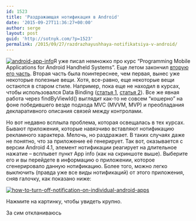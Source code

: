 ```yaml
---
id: 1523
title: 'Раздражающая нотификация в Android'
date: '2015-09-27T11:36:27+00:00'
author: serge
layout: post
guid: 'http://sotnyk.com/?p=1523'
permalink: /2015/09/27/razdrazhayushhaya-notifikatsiya-v-android/
---
```


[![android-app-info](http://localhost/wp-content/uploads/2015/09/android-app-info-300x256.jpg)](http://localhost/wp-content/uploads/2015/09/android-app-info.jpg)Я уже писал немножко про курс “Programming Mobile Applications for Android Handheld Systems”. Еще летом закончил [вторую его часть](https://www.coursera.org/course/androidpart2). Вторая часть была поинтереснее, чем первая, вынес уже некоторые полезные вещи. Хотя, все-равно, еще некоторые вещи остаются в старом стиле. Например, пока еще не находил в курсах, чтобы использовался Data Binding ([статья 1](http://habrahabr.ru/post/260317/), [статья 2](http://habrahabr.ru/company/dataart/blog/267735/)). Все же явная работа через findByViewId() выглядит как-то не совсем “кошерно” на фоне победившего везде подхода MVC (MVVM, MVP) и преобладания декларативного описания связей между контролами.

Но вот недавно всплыла проблема, которая освещалась в тех курсах. Бывают приложения, которые навязчиво вставляют нотификацию рекламного характера. Мелочь, но раздражает. В таких случаях даже не понятно, что за приложение её генерирует. Так вот, оказывается с версии Android 4.1, элемент нотификации реагирует на длительное нажатие – всплывет пункт App info (как на скриншоте выше). Выберите его и вы перейдете в информацию о приложении, которое сгенерировало данную нотификацию. Более того, можно легко выключить (правда уже все виды нотификаций) от этого приложения, сняв галочку, как показано ниже:

[![how-to-turn-off-notification-on-individual-android-apps](http://localhost/wp-content/uploads/2015/09/how-to-turn-off-notification-on-individual-android-apps-300x267.jpg)](http://localhost/wp-content/uploads/2015/09/how-to-turn-off-notification-on-individual-android-apps.jpg)

Нажмите на картинку, чтобы увидеть крупно.

За сим откланиваюсь